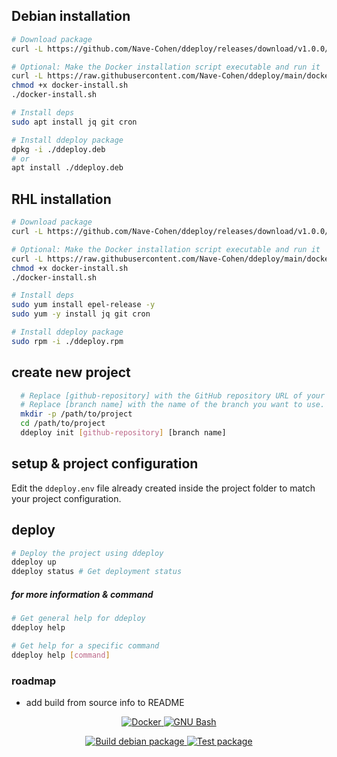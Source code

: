 

## Debian installation

``` sh
# Download package
curl -L https://github.com/Nave-Cohen/ddeploy/releases/download/v1.0.0/ddeploy.deb > ddeploy.deb

# Optional: Make the Docker installation script executable and run it
curl -L https://raw.githubusercontent.com/Nave-Cohen/ddeploy/main/docker-install.sh > docker-install.sh
chmod +x docker-install.sh
./docker-install.sh

# Install deps
sudo apt install jq git cron

# Install ddeploy package
dpkg -i ./ddeploy.deb
# or
apt install ./ddeploy.deb

```

## RHL installation

``` sh
# Download package
curl -L https://github.com/Nave-Cohen/ddeploy/releases/download/v1.0.0/ddeploy-1.0.0-1.noarch.rpm > ddeploy.rpm

# Optional: Make the Docker installation script executable and run it
curl -L https://raw.githubusercontent.com/Nave-Cohen/ddeploy/main/docker-install.sh > docker-install.sh
chmod +x docker-install.sh
./docker-install.sh

# Install deps
sudo yum install epel-release -y
sudo yum -y install jq git cron

# Install ddeploy package
sudo rpm -i ./ddeploy.rpm
```

## create new project

```sh
  # Replace [github-repository] with the GitHub repository URL of your project.
  # Replace [branch name] with the name of the branch you want to use.
  mkdir -p /path/to/project
  cd /path/to/project
  ddeploy init [github-repository] [branch name]
```

## setup & project configuration

Edit the `ddeploy.env` file already created inside the project folder to match your project configuration.

## deploy

```sh
# Deploy the project using ddeploy
ddeploy up
ddeploy status # Get deployment status
```

##### for more information & command

```sh
# Get general help for ddeploy
ddeploy help

# Get help for a specific command
ddeploy help [command]
```

### roadmap

- add build from source info to README

<p align="center">
  <a href="https://www.docker.com/">
    <img src="https://img.shields.io/badge/Docker-2496ED?style=for-the-badge&logo=Docker&logoColor=white" alt="Docker">
  </a>
  <a href="https://www.gnu.org/software/bash/">
    <img src="https://img.shields.io/badge/bash-black?style=for-the-badge&logo=gnubash&logoColor=white" alt="GNU Bash">
  </a>
</p>

<div align="center" style="text-align: center;">
  <a href="https://github.com/Nave-Cohen/ddeploy/actions/workflows/development.yml">
    <img src="https://img.shields.io/github/actions/workflow/status/Nave-Cohen/ddeploy/development.yml?branch=main&label=Build%20debian%20package&job=build_packages" alt="Build debian package">
  </a>
  <a href="https://github.com/Nave-Cohen/ddeploy/actions/workflows/development.yml">
    <img src="https://img.shields.io/github/actions/workflow/status/Nave-Cohen/ddeploy/development.yml?branch=main&label=Test%20package&job=test_packages" alt="Test package">
  </a>
</div>


